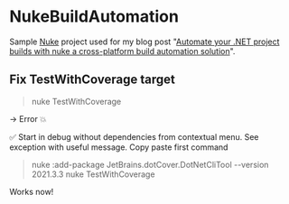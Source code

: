 # NukeBuildAutomation

Sample [Nuke](https://github.com/nuke-build/nuke) project used for my blog post "[Automate your .NET project builds with nuke a cross-platform build automation solution]()".

## Fix TestWithCoverage target

> nuke TestWithCoverage

-> Error 💥

✅ Start in debug without dependencies from contextual menu. See exception with useful message. Copy paste first command

> nuke :add-package JetBrains.dotCover.DotNetCliTool --version 2021.3.3
> nuke TestWithCoverage

Works now!
